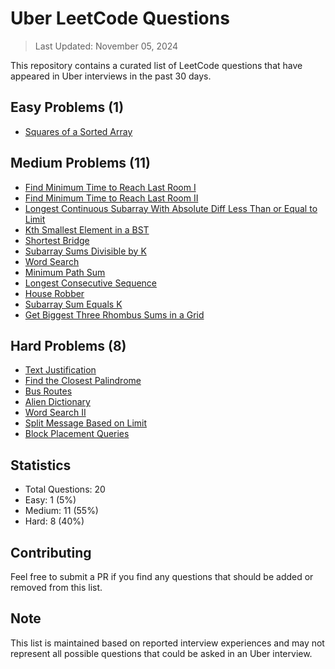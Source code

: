 # Uber LeetCode Questions

> Last Updated: November 05, 2024

This repository contains a curated list of LeetCode questions that have appeared in Uber interviews in the past 30 days.

## Easy Problems (1)

- [Squares of a Sorted Array](https://leetcode.com/problems/squares-of-a-sorted-array/)

## Medium Problems (11)

- [Find Minimum Time to Reach Last Room I](https://leetcode.com/problems/find-minimum-time-to-reach-last-room-i/)
- [Find Minimum Time to Reach Last Room II](https://leetcode.com/problems/find-minimum-time-to-reach-last-room-ii/)
- [Longest Continuous Subarray With Absolute Diff Less Than or Equal to Limit](https://leetcode.com/problems/longest-continuous-subarray-with-absolute-diff-less-than-or-equal-to-limit/)
- [Kth Smallest Element in a BST](https://leetcode.com/problems/kth-smallest-element-in-a-bst/)
- [Shortest Bridge](https://leetcode.com/problems/shortest-bridge/)
- [Subarray Sums Divisible by K](https://leetcode.com/problems/subarray-sums-divisible-by-k/)
- [Word Search](https://leetcode.com/problems/word-search/)
- [Minimum Path Sum](https://leetcode.com/problems/minimum-path-sum/)
- [Longest Consecutive Sequence](https://leetcode.com/problems/longest-consecutive-sequence/)
- [House Robber](https://leetcode.com/problems/house-robber/)
- [Subarray Sum Equals K](https://leetcode.com/problems/subarray-sum-equals-k/)
- [Get Biggest Three Rhombus Sums in a Grid](https://leetcode.com/problems/get-biggest-three-rhombus-sums-in-a-grid/)

## Hard Problems (8)

- [Text Justification](https://leetcode.com/problems/text-justification/)
- [Find the Closest Palindrome](https://leetcode.com/problems/find-the-closest-palindrome/)
- [Bus Routes](https://leetcode.com/problems/bus-routes/)
- [Alien Dictionary](https://leetcode.com/problems/alien-dictionary/)
- [Word Search II](https://leetcode.com/problems/word-search-ii/)
- [Split Message Based on Limit](https://leetcode.com/problems/split-message-based-on-limit/)
- [Block Placement Queries](https://leetcode.com/problems/block-placement-queries/)

## Statistics

- Total Questions: 20
- Easy: 1 (5%)
- Medium: 11 (55%)
- Hard: 8 (40%)

## Contributing

Feel free to submit a PR if you find any questions that should be added or removed from this list.

## Note

This list is maintained based on reported interview experiences and may not represent all possible questions that could be asked in an Uber interview.

